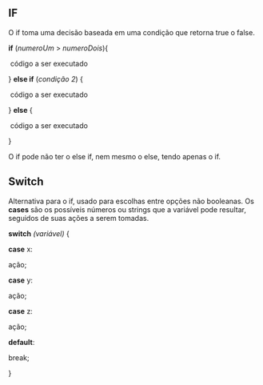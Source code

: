 ## IF

O if toma uma decisão baseada em uma condição que retorna true o false.



**if** (*numeroUm* > *numeroDois*){

​		código a ser executado

} **else if** (*condição 2*) {

​		código a ser executado

} **else** {

​		código a ser executado

}



O if pode não ter o else if, nem mesmo o else, tendo apenas o if.



## Switch

Alternativa para o if, usado para escolhas entre opções não booleanas. Os **cases** são os possíveis números ou strings que a variável pode resultar, seguidos de suas ações a serem tomadas.

**switch** *(variável)* {

**case** x:

ação;

**case** y:

ação;

**case** z:

ação;

**default**:

break;

}

